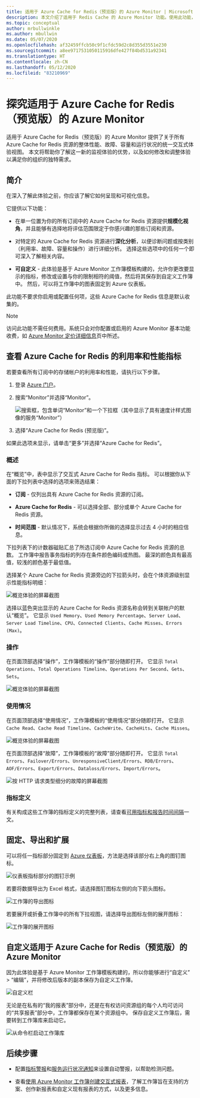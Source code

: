 ```yaml
---
title: 适用于 Azure Cache for Redis（预览版）的 Azure Monitor | Microsoft Docs
description: 本文介绍了适用于 Redis Cache 的 Azure Monitor 功能。使用此功能，Azure Cache for Redis 所有者能够快速了解性能和利用率问题。
ms.topic: conceptual
author: mrbullwinkle
ms.author: mbullwin
ms.date: 05/07/2020
ms.openlocfilehash: af32459ffcb50c9f1cfdc59d2c8d355d3551e230
ms.sourcegitcommit: a8ee9717531050115916dfe427f84bd531a92341
ms.translationtype: HT
ms.contentlocale: zh-CN
ms.lasthandoff: 05/12/2020
ms.locfileid: "83210969"
---
```

# <a name="explore-azure-monitor-for-azure-cache-for-redis-preview"></a>探究适用于 Azure Cache for Redis（预览版）的 Azure Monitor

适用于 Azure Cache for Redis（预览版）的 Azure Monitor 提供了关于所有 Azure Cache for Redis 资源的整体性能、故障、容量和运行状况的统一交互式体验视图。 本文将帮助你了解这一新的监视体验的优势，以及如何修改和调整体验以满足你的组织的独特需求。

## <a name="introduction"></a>简介

在深入了解此体验之前，你应该了解它如何呈现和可视化信息。

它提供以下功能：

* 在单一位置为你的所有订阅中的 Azure Cache for Redis 资源提供**规模化视角**，并且能够有选择地将评估范围限定于你感兴趣的那些订阅和资源。

* 对特定的 Azure Cache for Redis 资源进行**深化分析**，以便诊断问题或按类别（利用率、故障、容量和操作）进行详细分析。 选择这些选项中的任何一个即可深入了解相关内容。  

* **可自定义** - 此体验是基于 Azure Monitor 工作簿模板构建的，允许你更改要显示的指标，修改或设置与你的限制相符的阈值，然后将其保存到自定义工作簿中。 然后，可以将工作簿中的图表固定到 Azure 仪表板。  

此功能不要求你启用或配置任何项，这些 Azure Cache for Redis 信息是默认收集的。

>[!NOTE]
>访问此功能不需任何费用。系统只会对你配置或启用的 Azure Monitor 基本功能收费，如 [Azure Monitor 定价详细信息](https://azure.microsoft.com/pricing/details/monitor/)页中所述。

## <a name="view-utilization-and-performance-metrics-for-azure-cache-for-redis"></a>查看 Azure Cache for Redis 的利用率和性能指标

若要查看所有订阅中的存储帐户的利用率和性能，请执行以下步骤。

1. 登录 [Azure 门户](https://portal.azure.com)。

2. 搜索“Monitor”并选择“Monitor”。

    ![搜索框，包含单词“Monitor”和一个下拉框（其中显示了具有速度计样式图像的服务“Monitor”）](./media/cosmosdb-insights-overview/search-monitor.png)

3. 选择“Azure Cache for Redis (预览版)”。

如果此选项未显示，请单击“更多”并选择“Azure Cache for Redis”。 

### <a name="overview"></a>概述

在“概览”中，表中显示了交互式 Azure Cache for Redis 指标。 可以根据你从下面的下拉列表中选择的选项来筛选结果：

* **订阅** - 仅列出具有 Azure Cache for Redis 资源的订阅。  

* **Azure Cache for Redis** - 可以选择全部、部分或单个 Azure Cache for Redis 资源。

* **时间范围** - 默认情况下，系统会根据你所做的选择显示过去 4 小时的相应信息。

下拉列表下的计数器磁贴汇总了所选订阅中 Azure Cache for Redis 资源的总数。 工作簿中报告事务指标的列存在条件颜色编码或热图。 最深的颜色具有最高值，较浅的颜色基于最低值。

选择某个 Azure Cache for Redis 资源旁边的下拉箭头时，会在个体资源级别显示性能指标明细：

![概览体验的屏幕截图](./media/redis-cache-insights-overview/overview.png)

选择以蓝色突出显示的 Azure Cache for Redis 资源名称会转到关联帐户的默认“概览”。 它显示 `Used Memory`、`Used Memory Percentage`、`Server Load`、`Server Load Timeline`、`CPU`、`Connected Clients`、`Cache Misses`、`Errors (Max)`。

### <a name="operations"></a>操作

在页面顶部选择“操作”，工作簿模板的“操作”部分随即打开。 它显示 `Total Operations`、`Total Operations Timeline`、`Operations Per Second`、`Gets`、`Sets`。

![概览体验的屏幕截图](./media/redis-cache-insights-overview/operations.png)

### <a name="usage"></a>使用情况

在页面顶部选择“使用情况”，工作簿模板的“使用情况”部分随即打开。 它显示 `Cache Read`、`Cache Read Timeline`、`CacheWrite`、`CacheHits`、`Cache Misses`。

![概览体验的屏幕截图](./media/redis-cache-insights-overview/usage.png)

在页面顶部选择“故障”，工作簿模板的“故障”部分随即打开。 它显示 `Total Errors`、`Failover/Errors`、`UnresponsiveClient/Errors`、`RDB/Errors`、`AOF/Errors`、`Export/Errors`、`Dataloss/Errors`、`Import/Errors`。

![按 HTTP 请求类型细分的故障的屏幕截图](./media/redis-cache-insights-overview/failures.png)

### <a name="metric-definitions"></a>指标定义

有关构成这些工作簿的指标定义的完整列表，请查看[可用指标和报告时间间隔](https://docs.microsoft.com/azure/azure-cache-for-redis/cache-how-to-monitor#available-metrics-and-reporting-intervals)一文。

## <a name="pin-export-and-expand"></a>固定、导出和扩展

可以将任一指标部分固定到 [Azure 仪表板](https://docs.microsoft.com/azure/azure-portal/azure-portal-dashboards)，方法是选择该部分右上角的图钉图标。

![仪表板指标部分的图钉示例](./media/cosmosdb-insights-overview/pin.png)

若要将数据导出为 Excel 格式，请选择图钉图标左侧的向下箭头图标。

![工作簿的导出图标](./media/cosmosdb-insights-overview/export.png)

若要展开或折叠工作簿中的所有下拉视图，请选择导出图标左侧的展开图标：

![工作簿的展开图标](./media/cosmosdb-insights-overview/expand.png)

## <a name="customize-azure-monitor-for-azure-cache-for-redis-preview"></a>自定义适用于 Azure Cache for Redis（预览版）的 Azure Monitor

因为此体验是基于 Azure Monitor 工作簿模板构建的，所以你能够进行“自定义” > “编辑”，并将修改后版本的副本保存为自定义工作簿。 

![自定义栏](./media/cosmosdb-insights-overview/customize.png)

无论是在私有的“我的报表”部分中，还是在有权访问资源组的每个人均可访问的“共享报表”部分中，工作簿都保存在某个资源组中。 保存自定义工作簿后，需要转到工作簿库来启动它。

![从命令栏启动工作簿库](./media/cosmosdb-insights-overview/gallery.png)

## <a name="next-steps"></a>后续步骤

* 配置[指标警报](../platform/alerts-metric.md)和[服务运行状况通知](../../service-health/alerts-activity-log-service-notifications.md)来设置自动警报，以帮助检测问题。

* 查看[使用 Azure Monitor 工作簿创建交互式报表](../app/usage-workbooks.md)，了解工作簿旨在支持的方案、创作新报表和自定义现有报表的方式，以及更多信息。
